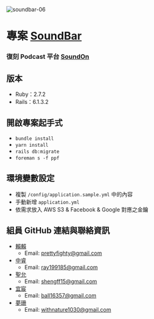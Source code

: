 ![soundbar-06](https://user-images.githubusercontent.com/79676142/121282156-9f567a00-c90b-11eb-9a8f-49519985abbf.png)


# 專案 [SoundBar](https://sound-bar.tk/)
### 復刻 Podcast 平台 [SoundOn](https://www.soundon.fm)

## 版本
- Ruby：2.7.2
- Rails：6.1.3.2

## 開啟專案起手式
- `bundle install`
- `yarn install`
- `rails db:migrate`
- `foreman s -f ppf`

## 環境變數設定
- 複製 `/config/application.sample.yml` 中的內容
- 手動新增 `application.yml` 
- 依需求放入 AWS S3 & Facebook & Google 對應之金鑰

## 組員 GitHub 連結與聯絡資訊
- [賴賴](https://github.com/prettyfighty)
  - Email: prettyfighty@gmail.com
- [中睿](https://github.com/rueijunghsu)
  - Email: ray199185@gmail.com
- [聖允](https://github.com/sheng87)
  - Email: shengff15@gmail.com
- [宜宸](https://github.com/AlexChzuang)
  - Email: ball16357@gmail.com
- [夢珊](https://github.com/KellyKelly0808)
  - Email: withnature1030@gmail.com
